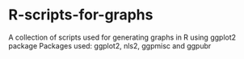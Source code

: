 # R-scripts-for-graphs
A collection of scripts used for generating graphs in R using ggplot2 package
Packages used: ggplot2, nls2, ggpmisc and ggpubr
